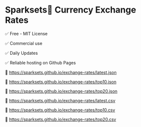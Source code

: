# Sparksets💱 Currency Exchange Rates
✅ Free - MIT License

✅ Commercial use

✅ Daily Updates

✅ Reliable hosting on Github Pages


📁 https://sparksets.github.io/exchange-rates/latest.json

📁 https://sparksets.github.io/exchange-rates/top10.json

📁 https://sparksets.github.io/exchange-rates/top20.json


📁 https://sparksets.github.io/exchange-rates/latest.csv

📁 https://sparksets.github.io/exchange-rates/top10.csv

📁 https://sparksets.github.io/exchange-rates/top20.csv
